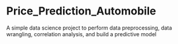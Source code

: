 # Price_Prediction_Automobile
A simple data science project to perform data preprocessing, data wrangling, correlation analysis, and build a predictive model
